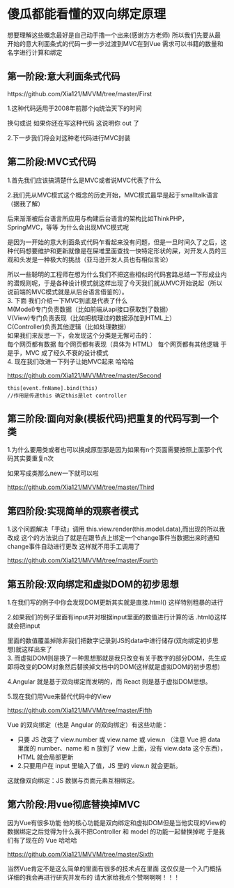 <h1>傻瓜都能看懂的双向绑定原理</h1>

想要理解这些概念最好是自己动手撸一个出来(感谢方方老师)
所以我们先要从最开始的意大利面条式的代码一步一步过渡到MVC在到Vue
需求可以书籍的数量和名字进行计算和绑定

<h2>第一阶段:意大利面条式代码</h2>
https://github.com/Xia121/MVVM/tree/master/First  

1.这种代码适用于2008年前那个jq统治天下的时间  

换句或说 如果你还在写这种代码 这说明你 out 了

2.下一步我们将会对这种老代码进行MVC封装

<h2>第二阶段:MVC式代码</h2>
1.首先我们应该搞清楚什么是MVC或者说MVC代表了什么

2.我们先从MVC模式这个概念的历史开始，MVC模式最早是起于smalltalk语言（据我了解）

后来渐渐被后台语言所应用与构建后台语言的架构比如ThinkPHP，SpringMVC，等等 为什么会出现MVC模式呢

是因为一开始的意大利面条式代码乍看起来没有问题，但是一旦时间久了之后，这种代码想要维护和更新就像是在屎堆里面查找一快特定形状的屎，对开发人员的三观和头发是一种极大的挑战（亚马逊开发人员也有相似言论）  

所以一些聪明的工程师在想为什么我们不把这些相似的代码套路总结一下形成业内的潜规则呢，于是各种设计模式就这样出现了今天我们就从MVC开始说起（所以说前端的MVC模式就是从后台语言借鉴的）。  
3. 下面 我们介绍一下MVC到底是代表了什么  
   M(Model)专门负责数据（比如前端从api接口获取到了数据）    
   V(View)专门负责表现（比如把梳理过的数据添加到HTML上）  
   C(Controller)负责其他逻辑（比如处理数据）  
   如果我们来反思一下，会发现这个分类是无懈可击的：  
   每个网页都有数据
   每个网页都有表现（具体为 HTML）
   每个网页都有其他逻辑
   于是乎，MVC 成了经久不衰的设计模式  
4. 现在我们改进一下列子让她MVC起来 哈哈哈

https://github.com/Xia121/MVVM/tree/master/Second

```
this[event.fnName].bind(this)
//作用是传递this 确定this是let controller
```

<h2>第三阶段:面向对象(模板代码)把重复的代码写到一个类</h2>

1.为什么要用类或者也可以换成原型那是因为如果有n个页面需要按照上面那个代码其实要重复n次

如果写成类那么new一下就可以啦

https://github.com/Xia121/MVVM/tree/master/Third
    
<h2>第四阶段:实现简单的观察者模式</h2>  
1.这个问题解决「手动」调用 this.view.render(this.model.data),而出现的所以我改成
这个的方法说白了就是在跟节点上绑定一个change事件当数据出来时通知change事件自动进行更改
这样就不用手工调用了

https://github.com/Xia121/MVVM/tree/master/Fourth

<h2>第五阶段:双向绑定和虚拟DOM的初步思想</h2>
1.在我们写的例子中你会发现DOM更新其实就是直接.html() 这样特别粗暴的进行  

2.如果我们的例子里面有input并对根据input里面的数值进行计算的话 .html()这样就会把input

里面的数值覆盖掉除非我们把数字记录到JS的data中进行储存(双向绑定初步思想)就这样出来了  
3. 而虚拟DOM则是换了一种思想那就是我只改变有关于数字的部分DOM，先生成即将改变的DOM对象然后替换掉文档中的DOM(这样就是虚拟DOM的初步思想)

4.Angular 就是基于双向绑定而发明的，而 React 则是基于虚拟DOM思想。

5.现在我们用Vue来替代代码中的View

https://github.com/Xia121/MVVM/tree/master/Fifth

Vue 的双向绑定（也是 Angular 的双向绑定）有这些功能：
<ul>
<li>只要 JS 改变了 view.number 或 view.name 或 view.n （注意 Vue 把 data 里面的 number、name 和 n 放到了 view 上面，没有 view.data 这个东西）， HTML 就会局部更新</li>
    
<li>2.只要用户在 input 里输入了值，JS 里的 view.n 就会更新。</li>
</ul>
这就像双向绑定：JS 数据与页面元素互相绑定。

<h2>第六阶段:用vue彻底替换掉MVC</h2>
因为Vue有很多功能 他的核心功能是双向绑定和虚拟DOM但是当他实现的View的数据绑定之后觉得为什么我不把Controller 和 model 的功能一起替换掉呢
于是我们有了现在的 Vue 哈哈哈

https://github.com/Xia121/MVVM/tree/master/Sixth

当然Vue肯定不是这么简单的里面有很多的技术点在里面 这仅仅是一个入门概括详细的我会再进行研究并发布的
请大家给我点个赞啊啊啊！！！
    
